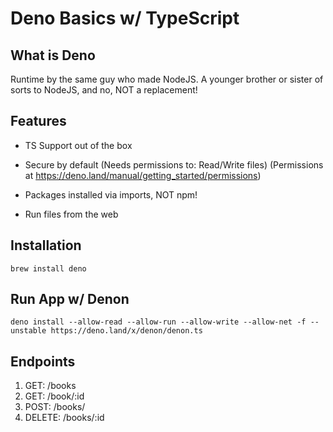 # Deno Basics w/ TypeScript

## What is Deno
Runtime by the same guy who made NodeJS. A younger brother or sister of sorts to NodeJS, and no, NOT a replacement!

## Features
* TS Support out of the box
* Secure by default (Needs permissions to: Read/Write files) (Permissions at https://deno.land/manual/getting_started/permissions)
* Packages installed via imports, NOT npm!

* Run files from the web

## Installation

```brew install deno```

## Run App w/ Denon

```deno install --allow-read --allow-run --allow-write --allow-net -f --unstable https://deno.land/x/denon/denon.ts```

## Endpoints

1. GET: /books
2. GET: /book/:id
3. POST: /books/
4. DELETE: /books/:id
